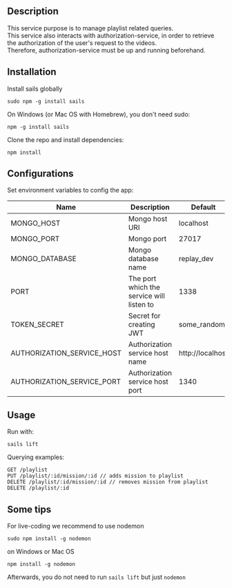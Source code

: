 ## Description
This service purpose is to manage playlist related queries.  
This service also interacts with authorization-service, in order to retrieve the authorization of the user's request to the videos.  
Therefore, authorization-service must be up and running beforehand.

## Installation
Install sails globally
```
sudo npm -g install sails
```
On Windows (or Mac OS with Homebrew), you don't need sudo:
```
npm -g install sails
```

Clone the repo and install dependencies:
```
npm install
```

## Configurations
Set environment variables to config the app:

| Name                          | Description                                  | Default          |
|-------------------------------|----------------------------------------------|------------------|
| MONGO_HOST                    | Mongo host URI                               | localhost        |
| MONGO_PORT                    | Mongo port                                   | 27017            |
| MONGO_DATABASE                | Mongo database name                          | replay_dev       |
| PORT                          | The port which the service will listen to    | 1338             |
| TOKEN_SECRET				    | Secret for creating JWT    	               | some_random      |
| AUTHORIZATION_SERVICE_HOST    | Authorization service host name              | http://localhost |
| AUTHORIZATION_SERVICE_PORT    |  Authorization service host port             | 1340             |

## Usage
Run with:
```
sails lift
```

Querying examples:
```
GET /playlist
PUT /playlist/:id/mission/:id // adds mission to playlist
DELETE /playlist/:id/mission/:id // removes mission from playlist
DELETE /playlist/:id
```

## Some tips
For live-coding we recommend to use nodemon
```
sudo npm install -g nodemon
```
on Windows or Mac OS
```
npm install -g nodemon
```
Afterwards, you do not need to run `sails lift` but just `nodemon`
